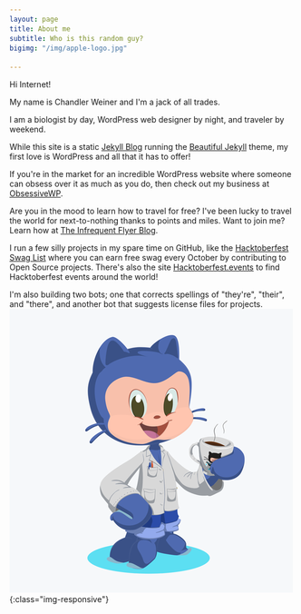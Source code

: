 ```yaml
---
layout: page
title: About me
subtitle: Who is this random guy?
bigimg: "/img/apple-logo.jpg"

---
```

Hi Internet!

My name is Chandler Weiner and I'm a jack of all trades.

I am a biologist by day, WordPress web designer by night, and traveler by weekend.

While this site is a static [Jekyll Blog](https://jekyllrb.com/) running the [Beautiful Jekyll](https://github.com/daattali/beautiful-jekyll) theme, my first love is WordPress and all that it has to offer!

If you're in the market for an incredible WordPress website where someone can obsess over it as much as you do, then check out my business at [ObsessiveWP](https://obsessivewp.com).

Are you in the mood to learn how to travel for free? I've been lucky to travel the world for next-to-nothing thanks to points and miles. Want to join me? Learn how at [The Infrequent Flyer Blog](https://www.infrequentflyer.blog/).

I run a few silly projects in my spare time on GitHub, like the [Hacktoberfest Swag List](https://hacktoberfestswaglist.com/) where you can earn free swag every October by contributing to Open Source projects. There's also the site [Hacktoberfest.events](https://hacktoberfest.events "Hacktoberfest.events") to find Hacktoberfest events around the world!

I'm also building two bots; one that corrects spellings of "they're", "their", and "there", and another bot that suggests license files for projects.
![octocat](/img/small-octocat.png){:class="img-responsive"}